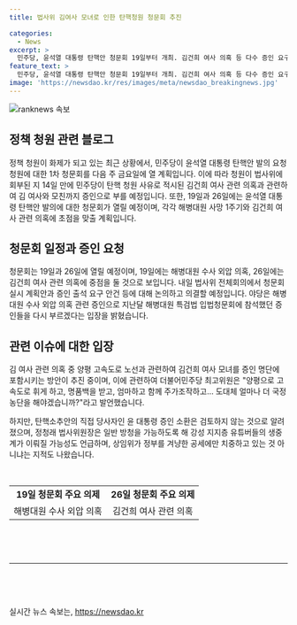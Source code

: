 ```yaml
---
title: 법사위 김여사 모녀로 인한 탄핵청원 청문회 추진

categories:
  - News
excerpt: >
  민주당, 윤석열 대통령 탄핵안 청문회 19일부터 개최. 김건희 여사 의혹 등 다수 증인 요구. 야당, 해병대원 의혹 증인 부르겠다 주장. 김 여사 모녀도 증인 명단에 포함 추진. 당사자인 윤 대통령 증인은 검토 안될 듯. 정청래 법사위원장, 방청 가능성에 유튜버 생중계 지적에 대응언급.
feature_text: >
  민주당, 윤석열 대통령 탄핵안 청문회 19일부터 개최. 김건희 여사 의혹 등 다수 증인 요구. 야당, 해병대원 의혹 증인 부르겠다 주장. 김 여사 모녀도 증인 명단에 포함 추진. 당사자인 윤 대통령 증인은 검토 안될 듯. 정청래 법사위원장, 방청 가능성에 유튜버 생중계 지적에 대응언급.
image: 'https://newsdao.kr/res/images/meta/newsdao_breakingnews.jpg'
---
```


<p><img src="https://newsdao.kr/res/images/meta/newsdao_breakingnews.jpg" alt="ranknews 속보" /></p>

<h2 data-ke-size="size26">정책 청원 관련 블로그</h2>

<p data-ke-size="size16">정책 청원이 화제가 되고 있는 최근 상황에서, 민주당이 윤석열 대통령 탄핵안 발의 요청 청원에 대한 1차 청문회를 다음 주 금요일에 열 계획입니다. 이에 따라 청원이 법사위에 회부된 지 14일 만에 민주당이 탄핵 청원 사유로 적시된 김건희 여사 관련 의혹과 관련하여 김 여사와 모친까지 증인으로 부를 예정입니다. 또한, 19일과 26일에는 윤석열 대통령 탄핵안 발의에 대한 청문회가 열릴 예정이며, 각각 해병대원 사망 1주기와 김건희 여사 관련 의혹에 초점을 맞출 계획입니다.</p>

<h2 data-ke-size="size26">청문회 일정과 증인 요청</h2>

<p data-ke-size="size16">청문회는 19일과 26일에 열릴 예정이며, 19일에는 해병대원 수사 외압 의혹, 26일에는 김건희 여사 관련 의혹에 중점을 둘 것으로 보입니다. 내일 법사위 전체회의에서 청문회 실시 계획안과 증인 출석 요구 안건 등에 대해 논의하고 의결할 예정입니다. 야당은 해병대원 수사 외압 의혹 관련 증인으로 지난달 해병대원 특검법 입법청문회에 참석했던 증인들을 다시 부르겠다는 입장을 밝혔습니다.</p>

<h2 data-ke-size="size26">관련 이슈에 대한 입장</h2>

<p data-ke-size="size16">김 여사 관련 의혹 중 양평 고속도로 노선과 관련하여 김건희 여사 모녀를 증인 명단에 포함시키는 방안이 추진 중이며, 이에 관련하여 더불어민주당 최고위원은 "양평으로 고속도로 휘게 하고, 명품백을 받고, 엄마하고 함께 주가조작하고… 도대체 얼마나 더 국정농단을 해야겠습니까?"라고 발언했습니다.</p>

<p data-ke-size="size16">하지만, 탄핵소추안의 직접 당사자인 윤 대통령 증인 소환은 검토하지 않는 것으로 알려졌으며, 정청래 법사위원장은 일반 방청을 가능하도록 해 강성 지지층 유튜버들의 생중계가 이뤄질 가능성도 언급하며, 상임위가 정부를 겨냥한 공세에만 치중하고 있는 것 아니냐는 지적도 나왔습니다.</p>

<p data-ke-size="size16">&nbsp;</p>

<table>
    <tbody>
        <tr>
            <td style="text-align: center; height: 17px;"><b>19일 청문회 주요 의제</b></td>
            <td style="text-align: center; height: 17px;"><b>26일 청문회 주요 의제</b></td>
        </tr>
        <tr>
            <td style="text-align: center; height: 17px;">해병대원 수사 외압 의혹</td>
            <td style="text-align: center; height: 17px;">김건희 여사 관련 의혹</td>
        </tr>
    </tbody>
</table>

<p data-ke-size="size16">&nbsp;</p>

<p data-ke-size="size16">&nbsp;</p>

<hr>

<p data-ke-size="size16">&nbsp;</p>

<p data-ke-size="size16">&nbsp;</p>
실시간 뉴스 속보는, <a href="https://newsdao.kr" rel="dofollow">https://newsdao.kr</a>


